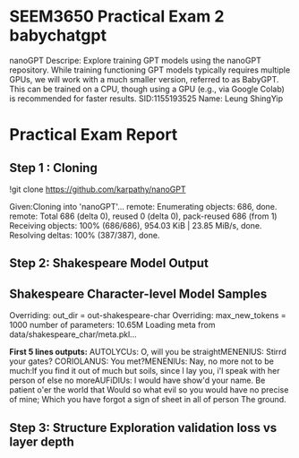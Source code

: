 # SEEM3650 Practical Exam 2 babychatgpt 
nanoGPT
Descripe: Explore training GPT models using the nanoGPT repository. While
training functioning GPT models typically requires multiple GPUs, we will work with a much smaller
version, referred to as BabyGPT. This can be trained on a CPU, though using a GPU (e.g., via Google
Colab) is recommended for faster results.
SID:1155193525
Name: Leung ShingYip

# Practical Exam Report
##  Step 1 : Cloning

!git clone https://github.com/karpathy/nanoGPT

Given:Cloning into 'nanoGPT'...
remote: Enumerating objects: 686, done.
remote: Total 686 (delta 0), reused 0 (delta 0), pack-reused 686 (from 1)
Receiving objects: 100% (686/686), 954.03 KiB | 23.85 MiB/s, done.
Resolving deltas: 100% (387/387), done.

## Step 2: Shakespeare Model Output
## Shakespeare Character-level Model Samples

Overriding: out_dir = out-shakespeare-char
Overriding: max_new_tokens = 1000
number of parameters: 10.65M
Loading meta from data/shakespeare_char/meta.pkl...


**First 5 lines outputs:**
AUTOLYCUs: O, will you be straightMENENlUS: Stirrd your gates?
CORIOLANUS: You met?MENENlUs: Nay, no more not to be much:lf you find it out of much but soils, since l lay you, i'l speak with her person of else no moreAUFiDlUs: l would have show'd your name. Be patient o'er the world that Would so what evil so you would have no precise of mine; Which
you have forgot a sign of sheet in all of person The ground.

## Step 3: Structure Exploration validation loss vs layer depth

